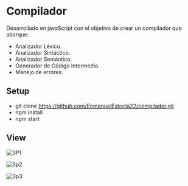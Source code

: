 # Compilador

Desarrollado en javaScript con el objetivo de crear un compilador que abarque:

- Analizador Léxico.
- Analizador Sintáctico.
- Analizador Semántico.
- Generador de Código Intermedio.
- Manejo de errores.

## Setup

- git clone https://github.com/EnmanuelEstrella22/compilador.git
- npm install
- npm start

## View


![3P1](https://user-images.githubusercontent.com/56686883/145719717-fdbc345d-f00e-40a1-a7dd-1d309f0be2e9.png)

![3p2](https://user-images.githubusercontent.com/56686883/145719719-ab42e2e9-aa1a-4bba-9a5c-c0aaeb730a45.png)

![3p3](https://user-images.githubusercontent.com/56686883/145719725-d40ef531-75cb-4e12-a8b1-6854af91ab2f.png)
